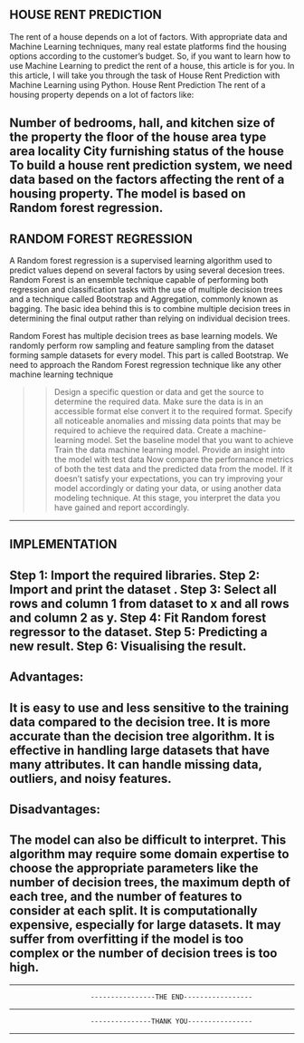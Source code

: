 HOUSE  RENT PREDICTION
---------------------------------------------------------------------------------------------------------------
The rent of a house depends on a lot of factors. With appropriate data and Machine Learning techniques, many real estate platforms find the housing options according to the customer’s budget. So, if you want to learn how to use Machine Learning to predict the rent of a house, this article is for you. In this article, I will take you through the task of House Rent Prediction with Machine Learning using Python.
House Rent Prediction
The rent of a housing property depends on a lot of factors like:

Number of bedrooms, hall, and kitchen
size of the property
the floor of the house
area type
area locality
City
furnishing status of the house
To build a house rent prediction system, we need data based on the factors affecting the rent of a housing property.
The model is based on Random forest regression.
---------------------------------------------------------------------------------------------------------------
RANDOM FOREST REGRESSION
---------------------------------------------------------------------------------------------------------------
A Random forest regression is a supervised learning algorithm used to predict values depend on several factors by using several decesion trees.
Random Forest is an ensemble technique capable of performing both regression and classification tasks with the use of multiple decision trees and a technique called Bootstrap and Aggregation, commonly known as bagging. The basic idea behind this is to combine multiple decision trees in determining the final output rather than relying on individual decision trees. 

Random Forest has multiple decision trees as base learning models. We randomly perform row sampling and feature sampling from the dataset forming sample datasets for every model. This part is called Bootstrap.
We need to approach the Random Forest regression technique like any other machine learning technique 

>> Design a specific question or data and get the source to determine the required data.
>> Make sure the data is in an accessible format else convert it to the required format.
>> Specify all noticeable anomalies and missing data points that may be required to achieve the required data.
>> Create a machine-learning model.
>> Set the baseline model that you want to achieve
>> Train the data machine learning model.
>> Provide an insight into the model with test data
>> Now compare the performance metrics of both the test data and the predicted data from the model.
>> If it doesn’t satisfy your expectations, you can try improving your model accordingly or dating your data, or using another data modeling technique.
>> At this stage, you interpret the data you have gained and report accordingly.
---------------------------------------------------------------------------------------------------------------
IMPLEMENTATION
---------------------------------------------------------------------------------------------------------------
Step 1: Import the required libraries.
Step 2: Import and print the dataset .
Step 3: Select all rows and column 1 from dataset to x and all rows and column 2 as y. 
Step 4: Fit Random forest regressor to the dataset.
Step 5: Predicting a new result.
Step 6: Visualising the result.
---------------------------------------------------------------------------------------------------------------
Advantages:
---------------------------------------------------------------------------------------------------------------
It is easy to use and less sensitive to the training data compared to the decision tree.
It is more accurate than the decision tree algorithm.
It is effective in handling large datasets that have many attributes.
It can handle missing data, outliers, and noisy features.
---------------------------------------------------------------------------------------------------------------
Disadvantages:
---------------------------------------------------------------------------------------------------------------
The model can also be difficult to interpret.
This algorithm may require some domain expertise to choose the appropriate parameters like the number of decision trees, the maximum depth of each tree, and the number of features to consider at each split.
It is computationally expensive, especially for large datasets.
It may suffer from overfitting if the model is too complex or the number of decision trees is too high.
---------------------------------------------------------------------------------------------------------------
---------------------------------------------------------------------------------------------------------------
                        ----------------THE END-----------------                                               
---------------------------------------------------------------------------------------------------------------
                        ---------------THANK YOU----------------                           
---------------------------------------------------------------------------------------------------------------
